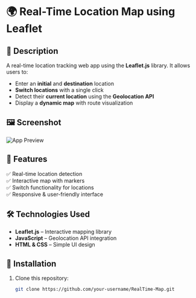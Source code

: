 # 🌍 Real-Time Location Map using Leaflet

## 📌 Description
A real-time location tracking web app using the **Leaflet.js** library. It allows users to:
- Enter an **initial** and **destination** location
- **Switch locations** with a single click
- Detect their **current location** using the **Geolocation API**
- Display a **dynamic map** with route visualization

## 🖼️ Screenshot
![App Preview](assets/screenshot.png)

## 🚀 Features
✅ Real-time location detection  
✅ Interactive map with markers  
✅ Switch functionality for locations  
✅ Responsive & user-friendly interface  

## 🛠️ Technologies Used
- **Leaflet.js** – Interactive mapping library  
- **JavaScript** – Geolocation API integration  
- **HTML & CSS** – Simple UI design  

## 🔧 Installation
1. Clone this repository:  
   ```bash
   git clone https://github.com/your-username/RealTime-Map.git
